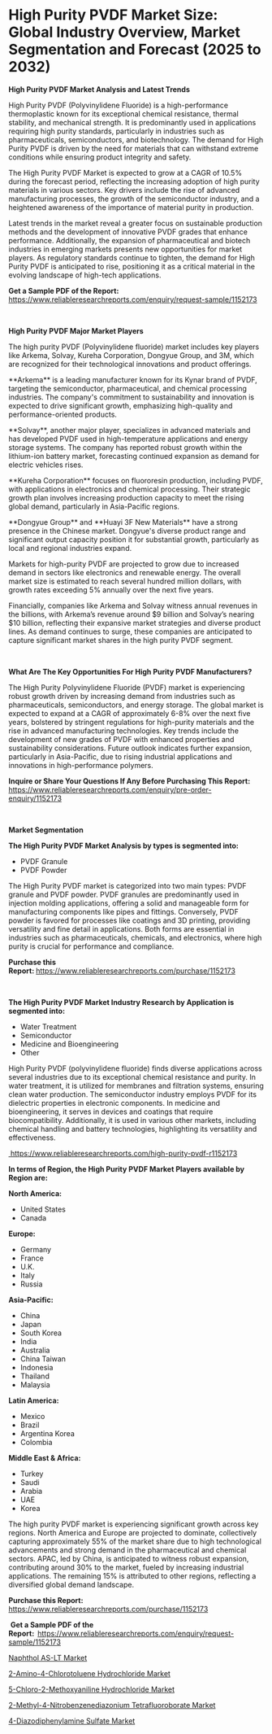<p><h1>High Purity PVDF Market Size: Global Industry Overview, Market Segmentation and Forecast (2025 to 2032)</h1></p><p><strong>High Purity PVDF Market Analysis and Latest Trends</strong></p>
<p><p>High Purity PVDF (Polyvinylidene Fluoride) is a high-performance thermoplastic known for its exceptional chemical resistance, thermal stability, and mechanical strength. It is predominantly used in applications requiring high purity standards, particularly in industries such as pharmaceuticals, semiconductors, and biotechnology. The demand for High Purity PVDF is driven by the need for materials that can withstand extreme conditions while ensuring product integrity and safety. </p><p>The High Purity PVDF Market is expected to grow at a CAGR of 10.5% during the forecast period, reflecting the increasing adoption of high purity materials in various sectors. Key drivers include the rise of advanced manufacturing processes, the growth of the semiconductor industry, and a heightened awareness of the importance of material purity in production. </p><p>Latest trends in the market reveal a greater focus on sustainable production methods and the development of innovative PVDF grades that enhance performance. Additionally, the expansion of pharmaceutical and biotech industries in emerging markets presents new opportunities for market players. As regulatory standards continue to tighten, the demand for High Purity PVDF is anticipated to rise, positioning it as a critical material in the evolving landscape of high-tech applications.</p></p>
<p><strong>Get a Sample PDF of the Report:&nbsp;</strong> <a href="https://www.reliableresearchreports.com/enquiry/request-sample/1152173?utm_campaign=123&utm_medium=2&utm_source=Github&utm_content=ia&utm_term=04042025&utm_id=high-purity-pvdf">https://www.reliableresearchreports.com/enquiry/request-sample/1152173</a></p>
<p>&nbsp;</p>
<p><strong>High Purity PVDF Major Market Players</strong></p>
<p><p>The high purity PVDF (Polyvinylidene fluoride) market includes key players like Arkema, Solvay, Kureha Corporation, Dongyue Group, and 3M, which are recognized for their technological innovations and product offerings.</p><p>**Arkema** is a leading manufacturer known for its Kynar brand of PVDF, targeting the semiconductor, pharmaceutical, and chemical processing industries. The company's commitment to sustainability and innovation is expected to drive significant growth, emphasizing high-quality and performance-oriented products. </p><p>**Solvay**, another major player, specializes in advanced materials and has developed PVDF used in high-temperature applications and energy storage systems. The company has reported robust growth within the lithium-ion battery market, forecasting continued expansion as demand for electric vehicles rises.</p><p>**Kureha Corporation** focuses on fluororesin production, including PVDF, with applications in electronics and chemical processing. Their strategic growth plan involves increasing production capacity to meet the rising global demand, particularly in Asia-Pacific regions.</p><p>**Dongyue Group** and **Huayi 3F New Materials** have a strong presence in the Chinese market. Dongyue's diverse product range and significant output capacity position it for substantial growth, particularly as local and regional industries expand.</p><p>Markets for high-purity PVDF are projected to grow due to increased demand in sectors like electronics and renewable energy. The overall market size is estimated to reach several hundred million dollars, with growth rates exceeding 5% annually over the next five years.</p><p>Financially, companies like Arkema and Solvay witness annual revenues in the billions, with Arkema’s revenue around $9 billion and Solvay’s nearing $10 billion, reflecting their expansive market strategies and diverse product lines. As demand continues to surge, these companies are anticipated to capture significant market shares in the high purity PVDF segment.</p></p>
<p>&nbsp;</p>
<p><strong>What Are The Key Opportunities For High Purity PVDF Manufacturers?</strong></p>
<p><p>The High Purity Polyvinylidene Fluoride (PVDF) market is experiencing robust growth driven by increasing demand from industries such as pharmaceuticals, semiconductors, and energy storage. The global market is expected to expand at a CAGR of approximately 6-8% over the next five years, bolstered by stringent regulations for high-purity materials and the rise in advanced manufacturing technologies. Key trends include the development of new grades of PVDF with enhanced properties and sustainability considerations. Future outlook indicates further expansion, particularly in Asia-Pacific, due to rising industrial applications and innovations in high-performance polymers.</p></p>
<p><strong>Inquire or Share Your Questions If Any Before Purchasing This Report:</strong> <a href="https://www.reliableresearchreports.com/enquiry/pre-order-enquiry/1152173?utm_campaign=123&utm_medium=2&utm_source=Github&utm_content=ia&utm_term=04042025&utm_id=high-purity-pvdf">https://www.reliableresearchreports.com/enquiry/pre-order-enquiry/1152173</a></p>
<p>&nbsp;</p>
<p><strong>Market Segmentation</strong></p>
<p><strong>The High Purity PVDF Market Analysis by types is segmented into:</strong></p>
<p><ul><li>PVDF Granule</li><li>PVDF Powder</li></ul></p>
<p><p>The High Purity PVDF market is categorized into two main types: PVDF granule and PVDF powder. PVDF granules are predominantly used in injection molding applications, offering a solid and manageable form for manufacturing components like pipes and fittings. Conversely, PVDF powder is favored for processes like coatings and 3D printing, providing versatility and fine detail in applications. Both forms are essential in industries such as pharmaceuticals, chemicals, and electronics, where high purity is crucial for performance and compliance.</p></p>
<p><strong>Purchase this Report:&nbsp;</strong><a href="https://www.reliableresearchreports.com/purchase/1152173?utm_campaign=123&utm_medium=2&utm_source=Github&utm_content=ia&utm_term=04042025&utm_id=high-purity-pvdf">https://www.reliableresearchreports.com/purchase/1152173</a></p>
<p>&nbsp;</p>
<p><strong>The High Purity PVDF Market Industry Research by Application is segmented into:</strong></p>
<p><ul><li>Water Treatment</li><li>Semiconductor</li><li>Medicine and Bioengineering</li><li>Other</li></ul></p>
<p><p>High Purity PVDF (polyvinylidene fluoride) finds diverse applications across several industries due to its exceptional chemical resistance and purity. In water treatment, it is utilized for membranes and filtration systems, ensuring clean water production. The semiconductor industry employs PVDF for its dielectric properties in electronic components. In medicine and bioengineering, it serves in devices and coatings that require biocompatibility. Additionally, it is used in various other markets, including chemical handling and battery technologies, highlighting its versatility and effectiveness.</p></p>
<p><a href="https://www.reliableresearchreports.com/high-purity-pvdf-r1152173?utm_campaign=123&utm_medium=2&utm_source=Github&utm_content=ia&utm_term=04042025&utm_id=high-purity-pvdf">&nbsp;https://www.reliableresearchreports.com/high-purity-pvdf-r1152173</a></p>
<p><strong>In terms of Region, the High Purity PVDF Market Players available by Region are:</strong></p>
<p>
    <p> <strong> North America: </strong>
        <ul>
            <li>United States</li>
            <li>Canada</li>
        </ul>
        </p> 
    <p> <strong> Europe: </strong>
        <ul>
            <li>Germany</li>
            <li>France</li>
            <li>U.K.</li>
            <li>Italy</li>
            <li>Russia</li>
        </ul>
        </p> 
    <p> <strong> Asia-Pacific: </strong>
        <ul>
            <li>China</li>
            <li>Japan</li>
            <li>South Korea</li>
            <li>India</li>
            <li>Australia</li>
            <li>China Taiwan</li>
            <li>Indonesia</li>
            <li>Thailand</li>
            <li>Malaysia</li>
        </ul>
        </p> 
    <p> <strong> Latin America: </strong>
        <ul>
            <li>Mexico</li>
            <li>Brazil</li>
            <li>Argentina Korea</li>
            <li>Colombia</li>
        </ul>
        </p> 
    <p> <strong> Middle East & Africa: </strong>
        <ul>
            <li>Turkey</li>
            <li>Saudi</li>
            <li>Arabia</li>
            <li>UAE</li>
            <li>Korea</li>
        </ul>
    </p>
    </p>
<p><p>The high purity PVDF market is experiencing significant growth across key regions. North America and Europe are projected to dominate, collectively capturing approximately 55% of the market share due to high technological advancements and strong demand in the pharmaceutical and chemical sectors. APAC, led by China, is anticipated to witness robust expansion, contributing around 30% to the market, fueled by increasing industrial applications. The remaining 15% is attributed to other regions, reflecting a diversified global demand landscape.</p></p>
<p><strong>Purchase this Report: </strong><a href="https://www.reliableresearchreports.com/purchase/1152173?utm_campaign=123&utm_medium=2&utm_source=Github&utm_content=ia&utm_term=04042025&utm_id=high-purity-pvdf">https://www.reliableresearchreports.com/purchase/1152173</a></p>
<p>&nbsp;<strong>Get a Sample PDF of the Report:&nbsp;&nbsp;</strong><a href="https://www.reliableresearchreports.com/enquiry/request-sample/1152173?utm_campaign=123&utm_medium=2&utm_source=Github&utm_content=ia&utm_term=04042025&utm_id=high-purity-pvdf">https://www.reliableresearchreports.com/enquiry/request-sample/1152173</a></p>
<p><strong></strong></p>
<p><p><a href="https://github.com/pilukypalis/Market-Research-Report-List-1/blob/main/naphthol-as-lt-market.md?utm_campaign=123&utm_medium=2&utm_source=Github&utm_content=ia&utm_term=04042025&utm_id=high-purity-pvdf">Naphthol AS-LT Market</a></p><p><a href="https://github.com/reahmmunises/Market-Research-Report-List-1/blob/main/2-amino-4-chlorotoluene-hydrochloride-market.md?utm_campaign=123&utm_medium=2&utm_source=Github&utm_content=ia&utm_term=04042025&utm_id=high-purity-pvdf">2-Amino-4-Chlorotoluene Hydrochloride Market</a></p><p><a href="https://github.com/latzerelfigo48/Market-Research-Report-List-1/blob/main/5-chloro-2-methoxyaniline-hydrochloride-market.md?utm_campaign=123&utm_medium=2&utm_source=Github&utm_content=ia&utm_term=04042025&utm_id=high-purity-pvdf">5-Chloro-2-Methoxyaniline Hydrochloride Market</a></p><p><a href="https://github.com/jugutstam/Market-Research-Report-List-1/blob/main/2-methyl-4-nitrobenzenediazonium-tetrafluoroborate-market.md?utm_campaign=123&utm_medium=2&utm_source=Github&utm_content=ia&utm_term=04042025&utm_id=high-purity-pvdf">2-Methyl-4-Nitrobenzenediazonium Tetrafluoroborate Market</a></p><p><a href="https://github.com/moratronak3q/Market-Research-Report-List-1/blob/main/4-diazodiphenylamine-sulfate-market.md?utm_campaign=123&utm_medium=2&utm_source=Github&utm_content=ia&utm_term=04042025&utm_id=high-purity-pvdf">4-Diazodiphenylamine Sulfate Market</a></p></p>